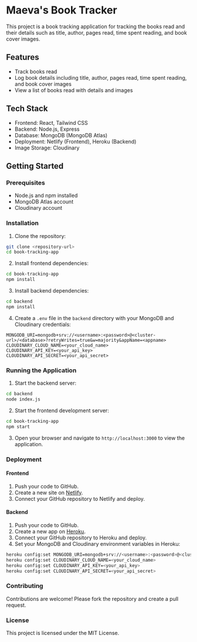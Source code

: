 
# Maeva's Book Tracker

This project is a book tracking application for tracking the books read and their details such as title, author, pages read, time spent reading, and book cover images.

## Features

- Track books read
- Log book details including title, author, pages read, time spent reading, and book cover images
- View a list of books read with details and images

## Tech Stack

- Frontend: React, Tailwind CSS
- Backend: Node.js, Express
- Database: MongoDB (MongoDB Atlas)
- Deployment: Netlify (Frontend), Heroku (Backend)
- Image Storage: Cloudinary

## Getting Started

### Prerequisites

- Node.js and npm installed
- MongoDB Atlas account
- Cloudinary account

### Installation

1. Clone the repository:

```bash
git clone <repository-url>
cd book-tracking-app
```

2. Install frontend dependencies:

```bash
cd book-tracking-app
npm install
```

3. Install backend dependencies:

```bash
cd backend
npm install
```

4. Create a `.env` file in the `backend` directory with your MongoDB and Cloudinary credentials:

```env
MONGODB_URI=mongodb+srv://<username>:<password>@<cluster-url>/<database>?retryWrites=true&w=majority&appName=<appname>
CLOUDINARY_CLOUD_NAME=<your_cloud_name>
CLOUDINARY_API_KEY=<your_api_key>
CLOUDINARY_API_SECRET=<your_api_secret>
```

### Running the Application

1. Start the backend server:

```bash
cd backend
node index.js
```

2. Start the frontend development server:

```bash
cd book-tracking-app
npm start
```

3. Open your browser and navigate to `http://localhost:3000` to view the application.

### Deployment

#### Frontend

1. Push your code to GitHub.
2. Create a new site on [Netlify](https://www.netlify.com/).
3. Connect your GitHub repository to Netlify and deploy.

#### Backend

1. Push your code to GitHub.
2. Create a new app on [Heroku](https://www.heroku.com/).
3. Connect your GitHub repository to Heroku and deploy.
4. Set your MongoDB and Cloudinary environment variables in Heroku:

```bash
heroku config:set MONGODB_URI=mongodb+srv://<username>:<password>@<cluster-url>/<database>?retryWrites=true&w=majority&appName=<appname>
heroku config:set CLOUDINARY_CLOUD_NAME=<your_cloud_name>
heroku config:set CLOUDINARY_API_KEY=<your_api_key>
heroku config:set CLOUDINARY_API_SECRET=<your_api_secret>
```

### Contributing

Contributions are welcome! Please fork the repository and create a pull request.

### License

This project is licensed under the MIT License.

